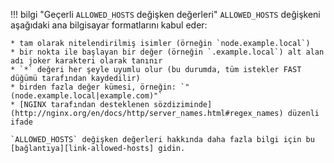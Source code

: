 [link-allowed-hosts]:               http://nginx.org/en/docs/http/server_names.html

!!! bilgi "Geçerli `ALLOWED_HOSTS` değişken değerleri"
    `ALLOWED_HOSTS` değişkeni aşağıdaki ana bilgisayar formatlarını kabul eder:

    * tam olarak nitelendirilmiş isimler (örneğin `node.example.local`)
    * bir nokta ile başlayan bir değer (örneğin `.example.local`) alt alan adı joker karakteri olarak tanınır
    * `*` değeri her şeyle uyumlu olur (bu durumda, tüm istekler FAST düğümü tarafından kaydedilir)
    * birden fazla değer kümesi, örneğin: `"(node.example.local|example.com)"`
    * [NGINX tarafından desteklenen sözdiziminde](http://nginx.org/en/docs/http/server_names.html#regex_names) düzenli ifade 

    `ALLOWED_HOSTS` değişken değerleri hakkında daha fazla bilgi için bu [bağlantıya][link-allowed-hosts] gidin.